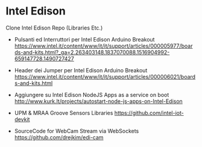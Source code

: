 # Intel Edison 
Clone Intel Edison Repo (Libraries Etc.)

- Pulsanti ed Interruttori per Intel Edison Arduino Breakout
https://www.intel.it/content/www/it/it/support/articles/000005977/boards-and-kits.html?_ga=2.263403148.1837070088.1516904992-659147728.1490727427

- Header dei Jumper per Intel Edison Arduino Breakout
https://www.intel.it/content/www/it/it/support/articles/000006021/boards-and-kits.html

- Aggiungere su Intel Edison NodeJS Apps as a service on boot 
http://www.kurk.lt/projects/autostart-node-js-apps-on-Intel-Edison

- UPM & MRAA Groove Sensors Libraries
https://github.com/intel-iot-devkit

- SourceCode for WebCam Stream via WebSockets
https://github.com/drejkim/edi-cam



